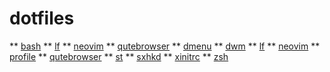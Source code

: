 # dotfiles
** [bash](https://github.com/silasanderson/dotfiles/blob/master/bash/.bashrc)
** [lf](https://github.com/silasanderson/dotfiles/blob/master/lf/lfrc)
** [neovim](https://github.com/silasanderson/dotfiles/blob/master/neovim/init.vim)
** [qutebrowser](https://github.com/silasanderson/dotfiles/blob/master/qutebrowser/config.py)
** [dmenu](https://github.com/silasanderson/dotfiles/blob/master/dmenu/config.h)
** [dwm](https://github.com/silasanderson/dotfiles/blob/master/dwm/config.h)
** [lf](https://github.com/silasanderson/dotfiles/blob/master/lf/lfrc)
** [neovim](https://github.com/silasanderson/dotfiles/blob/master/neovim/init.vim)
** [profile](https://github.com/silasanderson/dotfiles/blob/master/profile/profile)
** [qutebrowser](https://github.com/silasanderson/dotfiles/blob/master/qutebrowser/config.py)
** [st](https://github.com/silasanderson/dotfiles/blob/master/st/config.h)
** [sxhkd](https://github.com/silasanderson/dotfiles/blob/master/sxhkd/sxhkdrc)
** [xinitrc](https://github.com/silasanderson/dotfiles/blob/master/xinitrc/.xinitrc)
** [zsh](https://github.com/silasanderson/dotfiles/blob/master/zsh/.zshrc)
